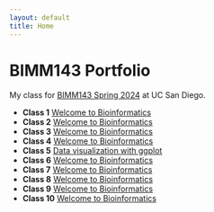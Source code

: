 ```yaml
---
layout: default
title: Home
---
```


# BIMM143 Portfolio
My class for [BIMM143 Spring 2024](https://bioboot.github.io/bimm143_S24/) at UC San Diego.

- **Class 1** [Welcome to Bioinformatics](https://bioboot.github.io/bimm143_S24/schedule/#5)
- **Class 2** [Welcome to Bioinformatics](https://bioboot.github.io/bimm143_S24/schedule/#5)
- **Class 3** [Welcome to Bioinformatics](https://bioboot.github.io/bimm143_S24/schedule/#5)
- **Class 4** [Welcome to Bioinformatics](https://bioboot.github.io/bimm143_S24/schedule/#5)
- **Class 5** [Data visualization with ggplot](https://bioboot.github.io/bimm143_S24/schedule/#5)
- **Class 6** [Welcome to Bioinformatics](https://bioboot.github.io/bimm143_S24/schedule/#5)
- **Class 7** [Welcome to Bioinformatics](https://bioboot.github.io/bimm143_S24/schedule/#5)
- **Class 8** [Welcome to Bioinformatics](https://bioboot.github.io/bimm143_S24/schedule/#5)
- **Class 9** [Welcome to Bioinformatics](https://bioboot.github.io/bimm143_S24/schedule/#5)
- **Class 10** [Welcome to Bioinformatics](https://bioboot.github.io/bimm143_S24/schedule/#5)
